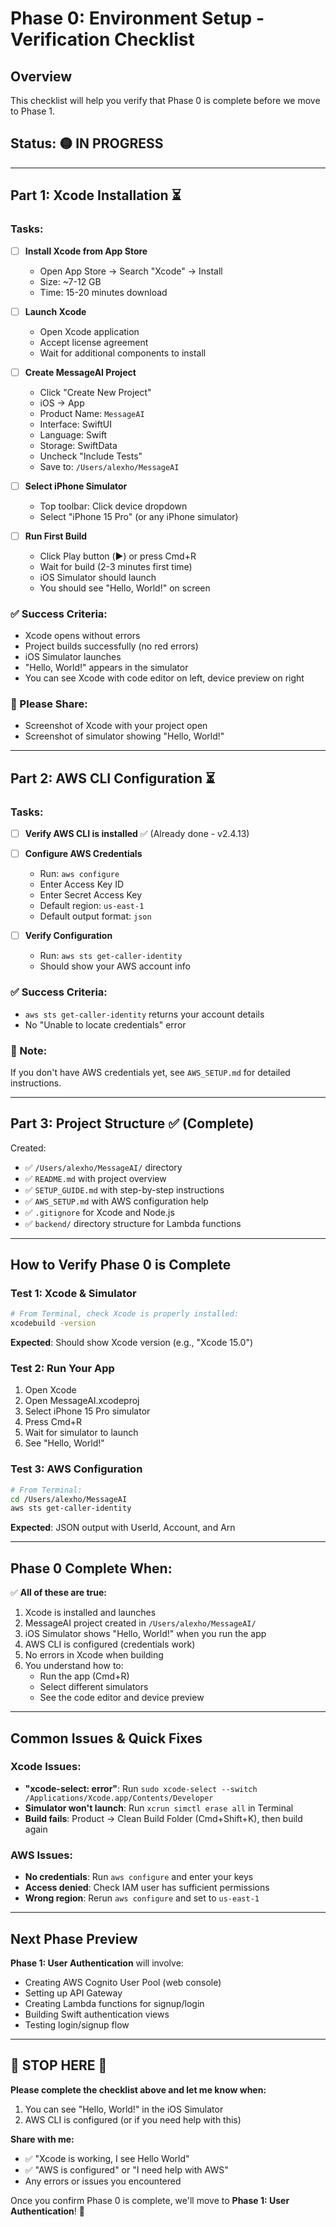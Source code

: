 # Phase 0: Environment Setup - Verification Checklist

## Overview
This checklist will help you verify that Phase 0 is complete before we move to Phase 1.

## Status: 🟡 IN PROGRESS

---

## Part 1: Xcode Installation ⏳

### Tasks:
- [ ] **Install Xcode from App Store**
  - Open App Store → Search "Xcode" → Install
  - Size: ~7-12 GB
  - Time: 15-20 minutes download

- [ ] **Launch Xcode**
  - Open Xcode application
  - Accept license agreement
  - Wait for additional components to install

- [ ] **Create MessageAI Project**
  - Click "Create New Project"
  - iOS → App
  - Product Name: `MessageAI`
  - Interface: SwiftUI
  - Language: Swift
  - Storage: SwiftData
  - Uncheck "Include Tests"
  - Save to: `/Users/alexho/MessageAI`

- [ ] **Select iPhone Simulator**
  - Top toolbar: Click device dropdown
  - Select "iPhone 15 Pro" (or any iPhone simulator)

- [ ] **Run First Build**
  - Click Play button (▶️) or press Cmd+R
  - Wait for build (2-3 minutes first time)
  - iOS Simulator should launch
  - You should see "Hello, World!" on screen

### ✅ Success Criteria:
- Xcode opens without errors
- Project builds successfully (no red errors)
- iOS Simulator launches
- "Hello, World!" appears in the simulator
- You can see Xcode with code editor on left, device preview on right

### 📸 Please Share:
- Screenshot of Xcode with your project open
- Screenshot of simulator showing "Hello, World!"

---

## Part 2: AWS CLI Configuration ⏳

### Tasks:
- [ ] **Verify AWS CLI is installed** ✅ (Already done - v2.4.13)

- [ ] **Configure AWS Credentials**
  - Run: `aws configure`
  - Enter Access Key ID
  - Enter Secret Access Key
  - Default region: `us-east-1`
  - Default output format: `json`

- [ ] **Verify Configuration**
  - Run: `aws sts get-caller-identity`
  - Should show your AWS account info

### ✅ Success Criteria:
- `aws sts get-caller-identity` returns your account details
- No "Unable to locate credentials" error

### 📝 Note:
If you don't have AWS credentials yet, see `AWS_SETUP.md` for detailed instructions.

---

## Part 3: Project Structure ✅ (Complete)

Created:
- ✅ `/Users/alexho/MessageAI/` directory
- ✅ `README.md` with project overview
- ✅ `SETUP_GUIDE.md` with step-by-step instructions
- ✅ `AWS_SETUP.md` with AWS configuration help
- ✅ `.gitignore` for Xcode and Node.js
- ✅ `backend/` directory structure for Lambda functions

---

## How to Verify Phase 0 is Complete

### Test 1: Xcode & Simulator
```bash
# From Terminal, check Xcode is properly installed:
xcodebuild -version
```
**Expected**: Should show Xcode version (e.g., "Xcode 15.0")

### Test 2: Run Your App
1. Open Xcode
2. Open MessageAI.xcodeproj
3. Select iPhone 15 Pro simulator
4. Press Cmd+R
5. Wait for simulator to launch
6. See "Hello, World!"

### Test 3: AWS Configuration
```bash
# From Terminal:
cd /Users/alexho/MessageAI
aws sts get-caller-identity
```
**Expected**: JSON output with UserId, Account, and Arn

---

## Phase 0 Complete When:

✅ **All of these are true:**
1. Xcode is installed and launches
2. MessageAI project created in `/Users/alexho/MessageAI/`
3. iOS Simulator shows "Hello, World!" when you run the app
4. AWS CLI is configured (credentials work)
5. No errors in Xcode when building
6. You understand how to:
   - Run the app (Cmd+R)
   - Select different simulators
   - See the code editor and device preview

---

## Common Issues & Quick Fixes

### Xcode Issues:
- **"xcode-select: error"**: Run `sudo xcode-select --switch /Applications/Xcode.app/Contents/Developer`
- **Simulator won't launch**: Run `xcrun simctl erase all` in Terminal
- **Build fails**: Product → Clean Build Folder (Cmd+Shift+K), then build again

### AWS Issues:
- **No credentials**: Run `aws configure` and enter your keys
- **Access denied**: Check IAM user has sufficient permissions
- **Wrong region**: Rerun `aws configure` and set to `us-east-1`

---

## Next Phase Preview

**Phase 1: User Authentication** will involve:
- Creating AWS Cognito User Pool (web console)
- Setting up API Gateway
- Creating Lambda functions for signup/login
- Building Swift authentication views
- Testing login/signup flow

---

## 🛑 STOP HERE 🛑

**Please complete the checklist above and let me know when:**
1. You can see "Hello, World!" in the iOS Simulator
2. AWS CLI is configured (or if you need help with this)

**Share with me:**
- ✅ "Xcode is working, I see Hello World"
- ✅ "AWS is configured" or "I need help with AWS"
- Any errors or issues you encountered

Once you confirm Phase 0 is complete, we'll move to **Phase 1: User Authentication**! 🚀



